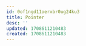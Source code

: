 ```yaml
---
id: 0of1ngd11oerxbr0ug24ku3
title: Pointer
desc: ''
updated: 1708611210483
created: 1708611210483
---
```


